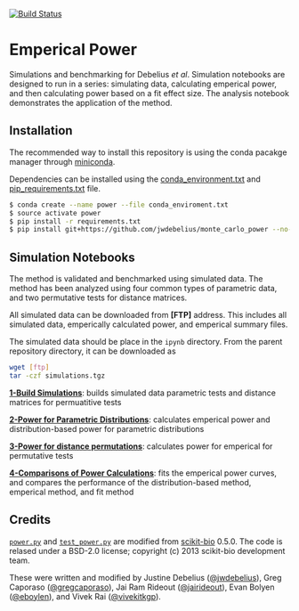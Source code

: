 [![Build Status](https://travis-ci.org/jwdebelius/Machiavellian.svg?branch=master)](https://travis-ci.org/jwdebelius/Machiavellian)


# Emperical Power
Simulations and benchmarking for Debelius *et al*. Simulation notebooks are designed to run in a series: simulating data, calculating emperical power, and then calculating power based on a fit effect size. The analysis notebook demonstrates the application of the method.

## Installation
The recommended way to install this repository is using the conda pacakge manager through [miniconda](http://conda.pydata.org/miniconda.html).

Dependencies can be installed using the [conda_environment.txt](conda_enviroment.txt) and [pip_requirements.txt](pip_requirements.txt) file.

```bash
$ conda create --name power --file conda_enviroment.txt
$ source activate power
$ pip install -r requirements.txt
$ pip install git+https://github.com/jwdebelius/monte_carlo_power --no-deps
```

## Simulation Notebooks

The method is validated and benchmarked using simulated data. The method has been analyzed using four common types of parametric data, and two permutative tests for distance matrices.

 All simulated data can be downloaded from **[FTP]** address. This includes all simulated data, emperically calculated power, and emperical summary files. 

The simulated data should be place in the `ipynb` directory. From the parent repository directory, it can be downloaded as

```bash
wget [ftp]
tar -czf simulations.tgz
```

[**1-Build Simulations**](ipynb/1-Build%20Simulations.ipynb): builds simulated data parametric tests and distance matrices for permuatitive tests

[**2-Power for Parametric Distributions**](ipynb/2-Power%20for%20Parametric%20Distributions.ipynb): calculates emperical power and distribution-based power for parametric distributions

[**3-Power for distance permutations**](ipynb/3-Power%20for%20distance%20permutations.ipynb): calculates power for emperical for permutative tests

[**4-Comparisons of Power Calculations**](ipynb/4-Comparisons%20of%20Power%20Calculations.ipynb): fits the emperical power curves, and compares the performance of the distribution-based method, emperical method, and fit method

## Credits

[`power.py`](https://github.com/biocore/scikit-bio/blob/master/skbio/stats/power.py) and [`test_power.py`](https://github.com/biocore/scikit-bio/blob/master/skbio/stats/tests/test_power.py) are modified from [scikit-bio](www.scikit-bio.org) 0.5.0. The code is relased under a BSD-2.0 license; copyright (c) 2013 scikit-bio development team.

These were written and modified by Justine Debelius ([@jwdebelius](https://github.com/jwdebelius)), Greg Caporaso ([@gregcaporaso](https://github.com/gregcaporaso)), Jai Ram Rideout ([@jairideout](https://github.com/jairideout)), Evan Bolyen ([@eboylen](https://github.com/ebolyen)), and Vivek Rai ([@vivekitkgp](https://github.com/vivekiitkgp)).
